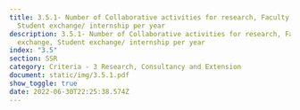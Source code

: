```yaml
---
title: 3.5.1- Number of Collaborative activities for research, Faculty exchange,
  Student exchange/ internship per year
description: 3.5.1- Number of Collaborative activities for research, Faculty
  exchange, Student exchange/ internship per year
index: "3.5"
section: SSR
category: Criteria - 3 Research, Consultancy and Extension
document: static/img/3.5.1.pdf
show_toggle: true
date: 2022-06-30T22:25:38.574Z
---
```

